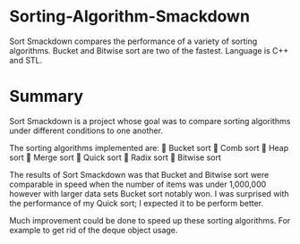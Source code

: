 # Sorting-Algorithm-Smackdown
Sort Smackdown compares the performance of a variety of sorting algorithms. Bucket and Bitwise sort are two of the fastest. Language is C++ and STL.

# Summary
Sort Smackdown is a project whose goal was to compare sorting algorithms under different
conditions to one another.

The sorting algorithms implemented are:
   Bucket sort
   Comb sort
   Heap sort
   Merge sort
   Quick sort
   Radix sort
   Bitwise sort
  
The results of Sort Smackdown was that Bucket and Bitwise sort were comparable in speed when the
number of items was under 1,000,000 however with larger data sets Bucket sort notably won. I was
surprised with the performance of my Quick sort; I expected it to be perform better.

Much improvement could be done to speed up these sorting algorithms. For example to get rid of the
deque object usage.
